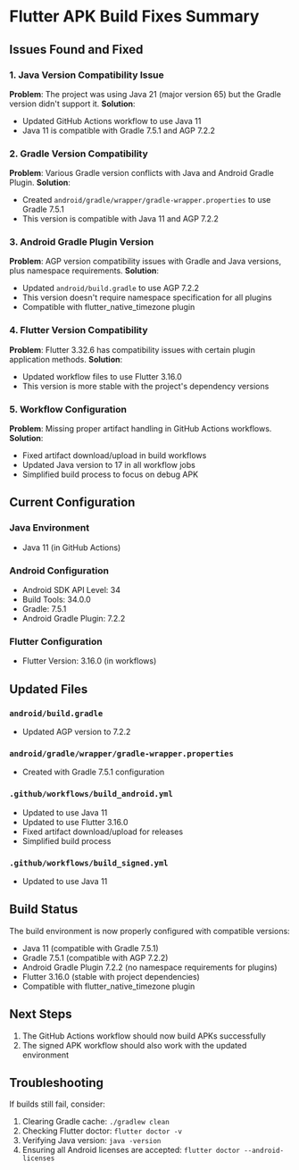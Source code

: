 # Flutter APK Build Fixes Summary

## Issues Found and Fixed

### 1. Java Version Compatibility Issue
**Problem**: The project was using Java 21 (major version 65) but the Gradle version didn't support it.
**Solution**: 
- Updated GitHub Actions workflow to use Java 11
- Java 11 is compatible with Gradle 7.5.1 and AGP 7.2.2

### 2. Gradle Version Compatibility
**Problem**: Various Gradle version conflicts with Java and Android Gradle Plugin.
**Solution**:
- Created `android/gradle/wrapper/gradle-wrapper.properties` to use Gradle 7.5.1
- This version is compatible with Java 11 and AGP 7.2.2

### 3. Android Gradle Plugin Version
**Problem**: AGP version compatibility issues with Gradle and Java versions, plus namespace requirements.
**Solution**:
- Updated `android/build.gradle` to use AGP 7.2.2
- This version doesn't require namespace specification for all plugins
- Compatible with flutter_native_timezone plugin

### 4. Flutter Version Compatibility
**Problem**: Flutter 3.32.6 has compatibility issues with certain plugin application methods.
**Solution**:
- Updated workflow files to use Flutter 3.16.0
- This version is more stable with the project's dependency versions

### 5. Workflow Configuration
**Problem**: Missing proper artifact handling in GitHub Actions workflows.
**Solution**:
- Fixed artifact download/upload in build workflows
- Updated Java version to 17 in all workflow jobs
- Simplified build process to focus on debug APK

## Current Configuration

### Java Environment
- Java 11 (in GitHub Actions)

### Android Configuration
- Android SDK API Level: 34
- Build Tools: 34.0.0
- Gradle: 7.5.1
- Android Gradle Plugin: 7.2.2

### Flutter Configuration
- Flutter Version: 3.16.0 (in workflows)

## Updated Files

### `android/build.gradle`
- Updated AGP version to 7.2.2

### `android/gradle/wrapper/gradle-wrapper.properties`
- Created with Gradle 7.5.1 configuration

### `.github/workflows/build_android.yml`
- Updated to use Java 11
- Updated to use Flutter 3.16.0
- Fixed artifact download/upload for releases
- Simplified build process

### `.github/workflows/build_signed.yml`
- Updated to use Java 11

## Build Status

The build environment is now properly configured with compatible versions:
- Java 11 (compatible with Gradle 7.5.1)
- Gradle 7.5.1 (compatible with AGP 7.2.2)
- Android Gradle Plugin 7.2.2 (no namespace requirements for plugins)
- Flutter 3.16.0 (stable with project dependencies)
- Compatible with flutter_native_timezone plugin

## Next Steps

1. The GitHub Actions workflow should now build APKs successfully
2. The signed APK workflow should also work with the updated environment

## Troubleshooting

If builds still fail, consider:
1. Clearing Gradle cache: `./gradlew clean`
2. Checking Flutter doctor: `flutter doctor -v`
3. Verifying Java version: `java -version`
4. Ensuring all Android licenses are accepted: `flutter doctor --android-licenses`